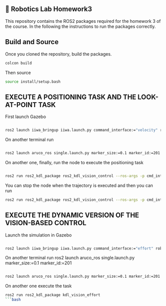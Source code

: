 ## 🤖 Robotics Lab Homework3

This repository contains the ROS2 packages required for the homework 3 of the course. In the following the instructions to run the packages correctly.

##  Build and Source

Once you cloned the repository, build the packages.

```bash
colcon build
```

Then source 

```bash
source install/setup.bash 
```


## EXECUTE A POSITIONING TASK AND THE LOOK-AT-POINT TASK
First launch Gazebo 
```bash

ros2 launch iiwa_bringup iiwa.launch.py command_interface:="velocity" robot_controller:="velocity_controller" initial_positions_file:="initial_a.yaml"

```
On another terminal run
```bash

ros2 launch aruco_ros single.launch.py marker_size:=0.1 marker_id:=201

```
On another one, finally, run the node to execute the positioning task
```bash

ros2 run ros2_kdl_package ros2_kdl_vision_control --ros-args -p cmd_interface:=velocity -p task:=positioning


```
You can stop the node when the trajectory is executed and then you can run
```bash
ros2 run ros2_kdl_package ros2_kdl_vision_control --ros-args -p cmd_interface:=velocity -p task:=look-at-point

```

## EXECUTE THE DYNAMIC VERSION OF THE VISION-BASED CONTROL
Launch the simulation in Gazebo
```bash

ros2 launch iiwa_bringup iiwa.launch.py command_interface:="effort" robot_controller:="effort_controller" initial_positions_file:="initial_b.yaml"


```
On another terminal run
ros2 launch aruco_ros single.launch.py marker_size:=0.1 marker_id:=201
```bash

ros2 launch aruco_ros single.launch.py marker_size:=0.1 marker_id:=201
```


On another one execute the task
```bash
ros2 run ros2_kdl_package kdl_vision_effort
```bash










